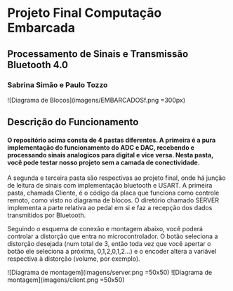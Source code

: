 ﻿# Projeto Final Computação Embarcada

## Processamento de Sinais e Transmissão Bluetooth 4.0

### Sabrina Simão e Paulo Tozzo

![Diagrama de Blocos](imagens/EMBARCADOSf.png =300px)

## Descrição do Funcionamento

#### O repositório acima consta de 4 pastas diferentes. A primeira é a pura implementação do funcionamento do ADC e DAC, recebendo e processando sinais analogicos para digital e vice versa. Nesta pasta, você pode testar nosso projeto sem a camada de conectividade.

A segunda e terceira pasta são respectivas ao projeto final, onde há junção de leitura de sinais com implementação bluetooth e USART. A primeira pasta, chamada Cliente, é o código da placa que funciona como controle remoto, como visto no diagrama de blocos. O diretório chamado SERVER implementa a parte relativa ao pedal em si e faz a recepção dos dados transmitidos por Bluetooth.

Seguindo o esquema de conexão e montagem abaixo, você poderá controlar a distorção que entra no microcontrolador. O botão seleciona a distorção desejada (num total de 3, então toda vez que você apertar o botão ele seleciona a próxima, 0,1,2,0,1,2...) e o encoder altera a variável respectiva à distorção (volume, por exemplo).

![Diagrama de montagem](imagens/server.png =50x50)
![Diagrama de montagem](imagens/client.png =50x50)
